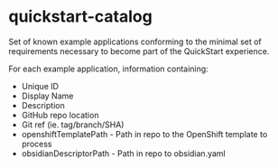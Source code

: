 # quickstart-catalog
Set of known example applications conforming to the minimal set of requirements necessary to become part of the QuickStart experience.

For each example application, information containing:
* Unique ID
* Display Name
* Description
* GitHub repo location
* Git ref (ie. tag/branch/SHA)
* openshiftTemplatePath - Path in repo to the OpenShift template to process
* obsidianDescriptorPath - Path in repo to obsidian.yaml

